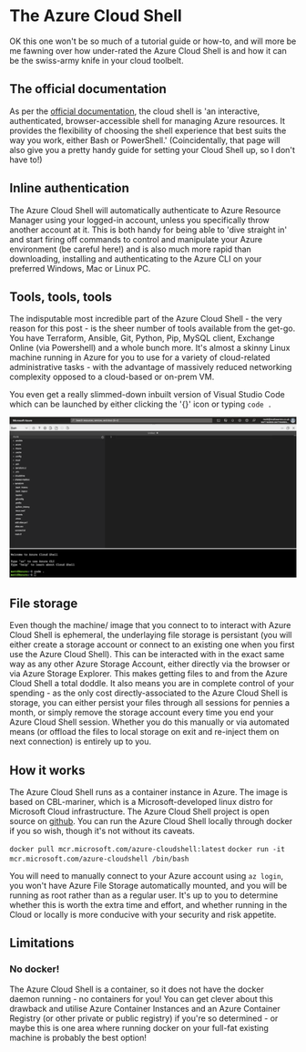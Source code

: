 # The Azure Cloud Shell

OK this one won't be so much of a tutorial guide or how-to, and will more be me fawning over how under-rated the Azure Cloud Shell is and how it can be the swiss-army knife in your cloud toolbelt.

## The official documentation

As per the [official documentation](https://learn.microsoft.com/en-us/azure/cloud-shell/overview), the cloud shell is 'an interactive, authenticated, browser-accessible shell for managing Azure resources. It provides the flexibility of choosing the shell experience that best suits the way you work, either Bash or PowerShell.' (Coincidentally, that page will also give you a pretty handy guide for setting your Cloud Shell up, so I don't have to!)

## Inline authentication

The Azure Cloud Shell will automatically authenticate to Azure Resource Manager using your logged-in account, unless you specifically throw another account at it. This is both handy for being able to 'dive straight in' and start firing off commands to control and manipulate your Azure environment (be careful here!) and is also much more rapid than downloading, installing and authenticating to the Azure CLI on your preferred Windows, Mac or Linux PC. 

## Tools, tools, tools

The indisputable most incredible part of the Azure Cloud Shell - the very reason for this post - is the sheer number of tools available from the get-go. You have Terraform, Ansible, Git, Python, Pip, MySQL client, Exchange Online (via Powershell) and a whole bunch more. It's almost a skinny Linux machine running in Azure for you to use for a variety of cloud-related administrative tasks - with the advantage of massively reduced networking complexity opposed to a cloud-based or on-prem VM. 

You even get a really slimmed-down inbuilt version of Visual Studio Code which can be launched by either clicking the '{}' icon or typing `code .`

![Azure Cloud Shell Code](__media/code-cloud-shell.png)

## File storage

Even though the machine/ image that you connect to to interact with Azure Cloud Shell is ephemeral, the underlaying file storage is persistant (you will either create a storage account or connect to an existing one when you first use the Azure Cloud Shell). This can be interacted with in the exact same way as any other Azure Storage Account, either directly via the browser or via Azure Storage Explorer. This makes getting files to and from the Azure Cloud Shell a total doddle. It also means you are in complete control of your spending - as the only cost directly-associated to the Azure Cloud Shell is storage, you can either persist your files through all sessions for pennies a month, or simply remove the storage account every time you end your Azure Cloud Shell session. Whether you do this manually or via automated means (or offload the files to local storage on exit and re-inject them on next connection) is entirely up to you. 

## How it works

The Azure Cloud Shell runs as a container instance in Azure. The image is based on CBL-mariner, which is a Microsoft-developed linux distro for Microsoft Cloud infrastructure. The Azure Cloud Shell project is open source on [github](https://github.com/Azure/CloudShell). You can run the Azure Cloud Shell locally through docker if you so wish, though it's not without its caveats.

`docker pull mcr.microsoft.com/azure-cloudshell:latest`
`docker run -it mcr.microsoft.com/azure-cloudshell /bin/bash`

You will need to manually connect to your Azure account using `az login`, you won't have Azure File Storage automatically mounted, and you will be running as root rather than as a regular user. It's up to you to determine whether this is worth the extra time and effort, and whether running in the Cloud or locally is more conducive with your security and risk appetite. 

## Limitations

### No docker!

The Azure Cloud Shell is a container, so it does not have the docker daemon running - no containers for you! You can get clever about this drawback and utilise Azure Container Instances and an Azure Container Registry (or other private or public registry) if you're so determined - or maybe this is one area where running docker on your full-fat existing machine is probably the best option!
